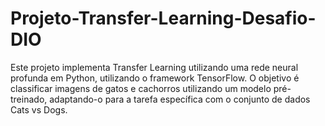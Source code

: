 # Projeto-Transfer-Learning-Desafio-DIO
Este projeto implementa Transfer Learning utilizando uma rede neural profunda em Python, utilizando o framework TensorFlow. O objetivo é classificar imagens de gatos e cachorros utilizando um modelo pré-treinado, adaptando-o para a tarefa específica com o conjunto de dados Cats vs Dogs.
